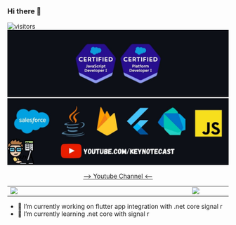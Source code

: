 ### Hi there 👋

![visitors](https://visitor-badge.laobi.icu/badge?page_id=fpatelm.visitor-badge)
![Faizal](https://github.com/fpatelm/fpatelm/blob/main/certs-01.jpg)
![Faizal](https://github.com/fpatelm/fpatelm/blob/main/banner.jpg)


<p align="center">
  <a href="https://www.youtube.com/keynotecast">--> Youtube Channel <--</a>
</p>
  
  
<center>
  <table>
    <tr>
        <td><img width="400px" align="left" src="https://github-readme-stats.vercel.app/api/top-langs/?username=fpatelm&hide=html&layout=compact&theme=dark" /></td>
        <td><img width="495px" align="left" src="https://github-readme-stats.vercel.app/api?username=fpatelm&theme=dark" /></td>
    </tr>   
  </table>
</center>

- 🔭 I’m currently working on flutter app integration with .net core signal r
- 🌱 I’m currently learning .net core with signal r
<!--
**fpatelm/fpatelm** is a ✨ _special_ ✨ repository because its `README.md` (this file) appears on your GitHub profile.

Here are some ideas to get you started:

- 🔭 I’m currently working on ...
- 🌱 I’m currently learning ...
- 👯 I’m looking to collaborate on ...
- 🤔 I’m looking for help with ...
- 💬 Ask me about ...
- 📫 How to reach me: ...
- 😄 Pronouns: ...
- ⚡ Fun fact: ...
-->
